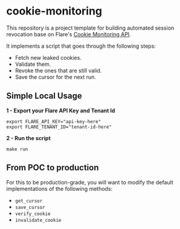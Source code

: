 # cookie-monitoring

This repository is a project template for building automated session revocation
base on Flare's [Cookie Monitoring API](https://api.docs.flare.io/guides/cookie-monitoring).

It implements a script that goes through the following steps:
- Fetch new leaked cookies.
- Validate them.
- Revoke the ones that are still valid.
- Save the cursor for the next run.


## Simple Local Usage

**1 - Export your Flare API Key and Tenant Id**
```shell
export FLARE_API_KEY="api-key-here"
export FLARE_TENANT_ID="tenant-id-here"
```

**2 - Run the script**
```shell
make run
```

## From POC to production

For this to be production-grade, you will want to modify
the default implementations of the following methods:
- `get_cursor`
- `save_cursor`
- `verify_cookie`
- `invalidate_cookie`
